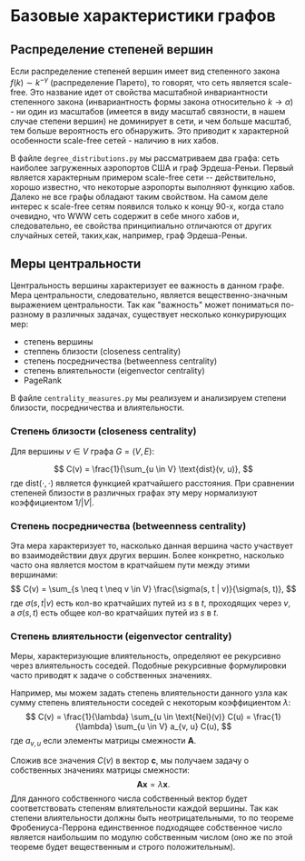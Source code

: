 # Базовые характеристики графов

## Распределение степеней вершин

Если распределение степеней вершин имеет вид степенного закона $f(k) \sim k^{-\gamma}$ (распределение Парето), то говорят, что сеть является scale-free. Это название идет от свойства масштабной инвариантности степенного закона (инвариантность формы закона относительно $k \to \alpha$) - ни один из масштабов (имеется в виду масштаб связности, в нашем случае степени вершин) не доминирует в сети, и чем больше масштаб, тем больше вероятность его обнаружить. Это приводит к характерной особенности scale-free сетей - наличию в них хабов.

В файле `degree_distributions.py` мы рассматриваем два графа: сеть наиболее загруженных аэропортов США и граф Эрдеша-Реньи. Первый является характерным примером scale-free сети -- действительно, хорошо известно, что некоторые аэропорты выполняют функцию хабов. Далеко не все графы обладают таким свойством. На самом деле интерес к scale-free сетям появился только к концу 90-х, когда стало очевидно, что WWW сеть содержит в себе много хабов и, следовательно, ее свойства принципиально отличаются от других случайных сетей, таких,как, например, граф Эрдеша-Реньи.

## Меры центральности

Центральность вершины характеризует ее важность в данном графе. Мера центральности, следовательно, является вещественно-значным выражением центральности. Так как "важность" может пониматься по-разному в различных задачах, существует несколько конкурирующих мер:
* степень вершины
* степпень близости (closeness centrality)
* степень посредничества (betweenness centrality)
* степень влиятельности (eigenvector centrality)
* PageRank

В файле `centrality_measures.py` мы реализуем и анализируем степени близости, посредничества и влиятельности. 

### Степень близости (closeness centrality)

Для вершины $v \in V$ графа $G = (V, E)$:

$$
C(v) = \frac{1}{\sum_{u \in V} \text{dist}(v, u)},
$$
где $\text{dist}(\cdot, \cdot)$ является функцией кратчайшего расстояния. При сравнении степеней близости в различных графах эту меру нормализуют коэффициентом $1/|V|$.

### Степень посредничества (betweenness centrality)

Эта мера характеризует то, насколько данная вершина часто участвует во взаимодействии двух других вершин. Более конкретно, насколько часто она является мостом в кратчайшем пути между этими вершинами:
$$
C(v) = \sum_{s \neq t \neq v \in V} \frac{\sigma(s, t | v)}{\sigma(s, t)},
$$
где $\sigma(s, t | v)$ есть кол-во кратчайших путей из $s$ в $t$, проходящих через $v$, а $\sigma(s, t)$ есть общее кол-во кратчайших путей из $s$ в $t$.

### Степень влиятельности (eigenvector centrality)

Меры, характеризующие влиятельность, определяют ее рекурсивно через влиятельность соседей. Подобные рекурсивные формулировки часто приводят к задаче о собственных значениях.

Например, мы можем задать степень влиятельности данного узла как сумму степень влиятельности соседей с некоторым коэффициентом $\lambda$:
$$
C(v) = \frac{1}{\lambda} \sum_{u \in \text{Nei}(v)} C(u) = \frac{1}{\lambda} \sum_{u \in V} a_{v, u} C(u),
$$
где $a_{v, u}$ если элементы матрицы смежности $\boldsymbol{A}$.

Сложив все значения $C(v)$ в вектор $\boldsymbol{c}$, мы получаем задачу о собственных значениях матрицы смежности:
$$
\boldsymbol{A} \boldsymbol{x} = \lambda \boldsymbol{x}.
$$
Для данного собственного числа собственный вектор будет соответствовать степеням влиятельности каждой вершины. Так как степени влиятельности должны быть неотрицательными, то по теореме Фробениуса-Перрона единственное подходящее собственное число является наибольшим по модулю собственным числом (оно же по этой теореме будет вещественным и строго положительным).
